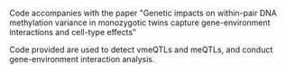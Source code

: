 Code accompanies with the paper "Genetic impacts on within-pair DNA methylation variance in monozygotic twins capture gene-environment interactions and cell-type effects"

Code provided are used to detect vmeQTLs and meQTLs, and conduct gene-environment interaction analysis.
